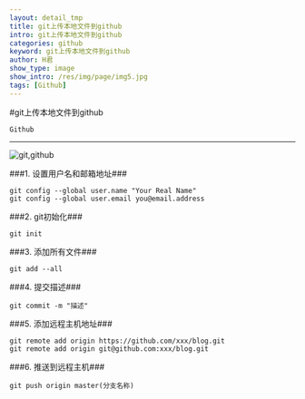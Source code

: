 ```yaml
---
layout: detail_tmp
title: git上传本地文件到github
intro: git上传本地文件到github
categories: github
keyword: git上传本地文件到github
author: H君
show_type: image
show_intro: /res/img/page/img5.jpg
tags: [Github]
---
```


#git上传本地文件到github

`Github`

--- 
![git,github](../res/img/page/img5.jpg)


###1.   设置用户名和邮箱地址###

    git config --global user.name "Your Real Name"
    git config --global user.email you@email.address

###2.   git初始化###

    git init

###3.   添加所有文件###

    git add --all

###4.   提交描述###

    git commit -m "描述"

###5.   添加远程主机地址###

    git remote add origin https://github.com/xxx/blog.git
    git remote add origin git@github.com:xxx/blog.git

###6.  	推送到远程主机###

    git push origin master(分支名称)
    
